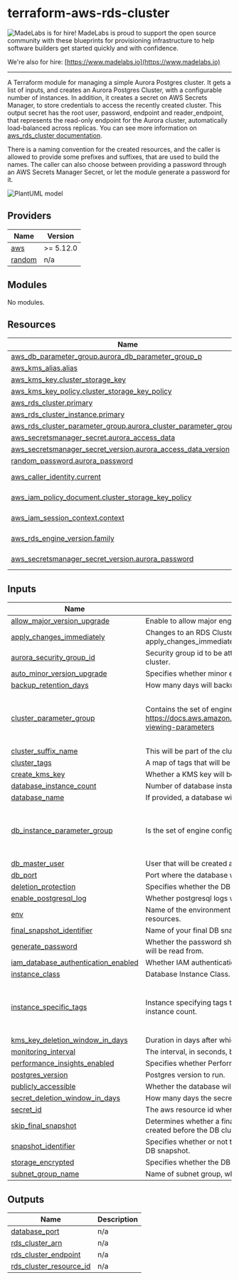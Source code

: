 # terraform-aws-rds-cluster
<!-- BEGIN MadeLabs Header -->
![MadeLabs is for hire!](https://d2xqy67kmqxrk1.cloudfront.net/horizontal_logo_white.png)
MadeLabs is proud to support the open source community with these blueprints for provisioning infrastructure to help software builders get started quickly and with confidence. 

We're also for hire: [https://www.madelabs.io](https://www.madelabs.io)

<!-- END MadeLabs Header -->
---
A Terraform module for managing a simple Aurora Postgres cluster. 
It gets a list of inputs, and creates an Aurora Postgres Cluster, with a configurable number of instances. In addition, it creates a secret on AWS Secrets Manager, to store credentials to access the recently created cluster. This output secret has the root user, password, endpoint and reader_endpoint, that represents the read-only endpoint for the Aurora cluster, automatically load-balanced across replicas.
 You can see more information on [aws_rds_cluster documentation](https://registry.terraform.io/providers/hashicorp/aws/latest/docs/resources/rds_cluster#reader_endpoint).

There is a naming convention for the created resources, and the caller is allowed to provide some prefixes and suffixes, that are used to build the names.
The caller can also choose between providing a password through an AWS Secrets Manager Secret, or let the module generate a password for it.

![PlantUML model](http://www.plantuml.com/plantuml/proxy?cache=no&src=https://raw.githubusercontent.com/madelabs/terraform-aws-rds-cluster/main/docs/diagram.puml)

<!-- BEGIN_TF_DOCS -->
## Providers

| Name | Version |
|------|---------|
| <a name="provider_aws"></a> [aws](#provider\_aws) | >= 5.12.0 |
| <a name="provider_random"></a> [random](#provider\_random) | n/a |

## Modules

No modules.

## Resources

| Name | Type |
|------|------|
| [aws_db_parameter_group.aurora_db_parameter_group_p](https://registry.terraform.io/providers/hashicorp/aws/latest/docs/resources/db_parameter_group) | resource |
| [aws_kms_alias.alias](https://registry.terraform.io/providers/hashicorp/aws/latest/docs/resources/kms_alias) | resource |
| [aws_kms_key.cluster_storage_key](https://registry.terraform.io/providers/hashicorp/aws/latest/docs/resources/kms_key) | resource |
| [aws_kms_key_policy.cluster_storage_key_policy](https://registry.terraform.io/providers/hashicorp/aws/latest/docs/resources/kms_key_policy) | resource |
| [aws_rds_cluster.primary](https://registry.terraform.io/providers/hashicorp/aws/latest/docs/resources/rds_cluster) | resource |
| [aws_rds_cluster_instance.primary](https://registry.terraform.io/providers/hashicorp/aws/latest/docs/resources/rds_cluster_instance) | resource |
| [aws_rds_cluster_parameter_group.aurora_cluster_parameter_group_p](https://registry.terraform.io/providers/hashicorp/aws/latest/docs/resources/rds_cluster_parameter_group) | resource |
| [aws_secretsmanager_secret.aurora_access_data](https://registry.terraform.io/providers/hashicorp/aws/latest/docs/resources/secretsmanager_secret) | resource |
| [aws_secretsmanager_secret_version.aurora_access_data_version](https://registry.terraform.io/providers/hashicorp/aws/latest/docs/resources/secretsmanager_secret_version) | resource |
| [random_password.aurora_password](https://registry.terraform.io/providers/hashicorp/random/latest/docs/resources/password) | resource |
| [aws_caller_identity.current](https://registry.terraform.io/providers/hashicorp/aws/latest/docs/data-sources/caller_identity) | data source |
| [aws_iam_policy_document.cluster_storage_key_policy](https://registry.terraform.io/providers/hashicorp/aws/latest/docs/data-sources/iam_policy_document) | data source |
| [aws_iam_session_context.context](https://registry.terraform.io/providers/hashicorp/aws/latest/docs/data-sources/iam_session_context) | data source |
| [aws_rds_engine_version.family](https://registry.terraform.io/providers/hashicorp/aws/latest/docs/data-sources/rds_engine_version) | data source |
| [aws_secretsmanager_secret_version.aurora_password](https://registry.terraform.io/providers/hashicorp/aws/latest/docs/data-sources/secretsmanager_secret_version) | data source |

## Inputs

| Name | Description | Type | Default | Required |
|------|-------------|------|---------|:--------:|
| <a name="input_allow_major_version_upgrade"></a> [allow\_major\_version\_upgrade](#input\_allow\_major\_version\_upgrade) | Enable to allow major engine version upgrades when changing engine versions. | `bool` | `false` | no |
| <a name="input_apply_changes_immediately"></a> [apply\_changes\_immediately](#input\_apply\_changes\_immediately) | Changes to an RDS Cluster can occur when you manually change a parameter, such as port, and are reflected in the next maintenance window. You can use the apply\_changes\_immediately flag to instruct the service to apply the change immediately. | `bool` | `true` | no |
| <a name="input_aurora_security_group_id"></a> [aurora\_security\_group\_id](#input\_aurora\_security\_group\_id) | Security group id to be attached to the created database instances. It must be a preexisting security group id, with the firewall rules that will be applied to the created cluster. | `string` | n/a | yes |
| <a name="input_auto_minor_version_upgrade"></a> [auto\_minor\_version\_upgrade](#input\_auto\_minor\_version\_upgrade) | Specifies whether minor engine upgrades are applied automatically to the DB cluster during the maintenance window. | `bool` | `true` | no |
| <a name="input_backup_retention_days"></a> [backup\_retention\_days](#input\_backup\_retention\_days) | How many days will backup be kept. | `number` | `7` | no |
| <a name="input_cluster_parameter_group"></a> [cluster\_parameter\_group](#input\_cluster\_parameter\_group) | Contains the set of engine configuration parameters that apply throughout the Aurora DB cluster. Details in https://docs.aws.amazon.com/AmazonRDS/latest/AuroraUserGuide/AuroraPostgreSQL.Reference.ParameterGroups.html#AuroraPostgreSQL.Reference.ParameterGroups-viewing-parameters | <pre>list(object({<br>    name         = string<br>    value        = any<br>    apply_method = string<br>  }))</pre> | `[]` | no |
| <a name="input_cluster_suffix_name"></a> [cluster\_suffix\_name](#input\_cluster\_suffix\_name) | This will be part of the cluster name and cluster instances, along with env variable value. If env='foo' and cluster\_identifier is 'bar', cluster name will be 'foo-bar'. | `string` | `"aurorapg"` | no |
| <a name="input_cluster_tags"></a> [cluster\_tags](#input\_cluster\_tags) | A map of tags that will be assigned to the database cluster. | `map(string)` | `{}` | no |
| <a name="input_create_kms_key"></a> [create\_kms\_key](#input\_create\_kms\_key) | Whether a KMS key will be created for the cluster. | `bool` | `false` | no |
| <a name="input_database_instance_count"></a> [database\_instance\_count](#input\_database\_instance\_count) | Number of database instances to be created in the cluster. | `number` | `1` | no |
| <a name="input_database_name"></a> [database\_name](#input\_database\_name) | If provided, a database with this name will automatically be created on cluster creation. | `string` | `null` | no |
| <a name="input_db_instance_parameter_group"></a> [db\_instance\_parameter\_group](#input\_db\_instance\_parameter\_group) | Is the set of engine configuration values that apply to a specific DB instance of that engine type. | <pre>list(object({<br>    name         = string<br>    value        = any<br>    apply_method = string<br>  }))</pre> | `[]` | no |
| <a name="input_db_master_user"></a> [db\_master\_user](#input\_db\_master\_user) | User that will be created as a master user on the created cluster. | `string` | n/a | yes |
| <a name="input_db_port"></a> [db\_port](#input\_db\_port) | Port where the database will be available for connections. | `string` | `"5432"` | no |
| <a name="input_deletion_protection"></a> [deletion\_protection](#input\_deletion\_protection) | Specifies whether the DB cluster is protected from being accidentally deleted. | `bool` | `false` | no |
| <a name="input_enable_postgresql_log"></a> [enable\_postgresql\_log](#input\_enable\_postgresql\_log) | Whether postgresql logs will be enable for the created cluster. | `bool` | `false` | no |
| <a name="input_env"></a> [env](#input\_env) | Name of the environment where this infrastructure is going to be deployed, such as 'dev', 'prod' or whatever name you use. This will be a name prefix for the created resources. | `string` | n/a | yes |
| <a name="input_final_snapshot_identifier"></a> [final\_snapshot\_identifier](#input\_final\_snapshot\_identifier) | Name of your final DB snapshot when this DB cluster is deleted. If omitted, no final snapshot will be made. | `string` | n/a | yes |
| <a name="input_generate_password"></a> [generate\_password](#input\_generate\_password) | Whether the password should or not be generated by the module. When the password is not generated by the module, you must provide a secret\_id, where the password will be read from. | `bool` | n/a | yes |
| <a name="input_iam_database_authentication_enabled"></a> [iam\_database\_authentication\_enabled](#input\_iam\_database\_authentication\_enabled) | Whether IAM authentication will be enabled for the created cluster. | `bool` | `false` | no |
| <a name="input_instance_class"></a> [instance\_class](#input\_instance\_class) | Database Instance Class. | `string` | n/a | yes |
| <a name="input_instance_specific_tags"></a> [instance\_specific\_tags](#input\_instance\_specific\_tags) | Instance specifying tags to be added to individual instances. This works in conjunction with database\_instance\_count variable. Provided instance number cannot exceed instance count. | <pre>list(object({<br>    instance_number = number<br>    tag_key         = string<br>    tag_value       = string<br>  }))</pre> | `[]` | no |
| <a name="input_kms_key_deletion_window_in_days"></a> [kms\_key\_deletion\_window\_in\_days](#input\_kms\_key\_deletion\_window\_in\_days) | Duration in days after which the key is deleted after destruction of the resource, must be between 7 and 30 days. Defaults to 30 days. | `number` | `30` | no |
| <a name="input_monitoring_interval"></a> [monitoring\_interval](#input\_monitoring\_interval) | The interval, in seconds, between points when Enhanced Monitoring metrics are collected for the DB cluster. | `number` | `0` | no |
| <a name="input_performance_insights_enabled"></a> [performance\_insights\_enabled](#input\_performance\_insights\_enabled) | Specifies whether Performance Insights is enabled or not. | `bool` | `false` | no |
| <a name="input_postgres_version"></a> [postgres\_version](#input\_postgres\_version) | Postgres version to run. | `string` | `"13.8"` | no |
| <a name="input_publicly_accessible"></a> [publicly\_accessible](#input\_publicly\_accessible) | Whether the database will be publicly accessible. If true, the VPC needs to have an Internet Gateway attached to it. | `bool` | `false` | no |
| <a name="input_secret_deletion_window_in_days"></a> [secret\_deletion\_window\_in\_days](#input\_secret\_deletion\_window\_in\_days) | How many days the secret will be kept after the infrastructure is destroyed. | `number` | `7` | no |
| <a name="input_secret_id"></a> [secret\_id](#input\_secret\_id) | The aws resource id where the password is stored. This is also the arn of the secret. This module reads the password and use its value as the master user password. | `string` | `""` | no |
| <a name="input_skip_final_snapshot"></a> [skip\_final\_snapshot](#input\_skip\_final\_snapshot) | Determines whether a final DB snapshot is created before the DB cluster is deleted. If true is specified, no DB snapshot is created. If false is specified, a DB snapshot is created before the DB cluster is deleted, using the value from final\_snapshot\_identifier. | `bool` | `false` | no |
| <a name="input_snapshot_identifier"></a> [snapshot\_identifier](#input\_snapshot\_identifier) | Specifies whether or not to create this cluster from a snapshot. You can use either the name or ARN when specifying a DB cluster snapshot, or the ARN when specifying a DB snapshot. | `string` | `null` | no |
| <a name="input_storage_encrypted"></a> [storage\_encrypted](#input\_storage\_encrypted) | Specifies whether the DB cluster is encrypted. | `bool` | `false` | no |
| <a name="input_subnet_group_name"></a> [subnet\_group\_name](#input\_subnet\_group\_name) | Name of subnet group, where the database will be connected. It must be a preexisting subnet group name on the target account. | `string` | n/a | yes |

## Outputs

| Name | Description |
|------|-------------|
| <a name="output_database_port"></a> [database\_port](#output\_database\_port) | n/a |
| <a name="output_rds_cluster_arn"></a> [rds\_cluster\_arn](#output\_rds\_cluster\_arn) | n/a |
| <a name="output_rds_cluster_endpoint"></a> [rds\_cluster\_endpoint](#output\_rds\_cluster\_endpoint) | n/a |
| <a name="output_rds_cluster_resource_id"></a> [rds\_cluster\_resource\_id](#output\_rds\_cluster\_resource\_id) | n/a |
<!-- END_TF_DOCS -->
